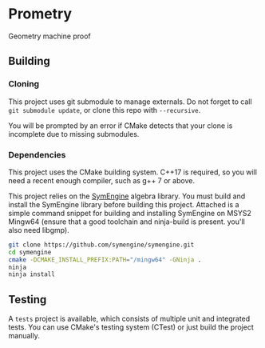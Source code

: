 Prometry
=========
Geometry machine proof

## Building

### Cloning

This project uses git submodule to manage externals. Do not forget to call `git submodule update`, or clone this repo with `--recursive`.

You will be prompted by an error if CMake detects that your clone is incomplete due to missing submodules.

### Dependencies

This project uses the CMake building system. C++17 is required, so you will need a recent enough compiler, such as g++ 7 or above.

This project relies on the [SymEngine](https://github.com/symengine/symengine) algebra library. You must build and install the SymEngine library before building this project. Attached is a simple command snippet for building and installing SymEngine on MSYS2 Mingw64 (ensure that a good toolchain and ninja-build is present. you'll also need libgmp).

```bash
git clone https://github.com/symengine/symengine.git
cd symengine
cmake -DCMAKE_INSTALL_PREFIX:PATH="/mingw64" -GNinja .
ninja
ninja install
```

## Testing

A `tests` project is available, which consists of multiple unit and integrated tests. You can use CMake's testing system (CTest) or just build the project manually.

